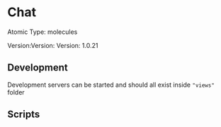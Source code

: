 # Chat

Atomic Type: molecules

Version:Version: Version: 1.0.21






## Development

Development servers can be started and should all exist inside `"views"` folder

## Scripts
